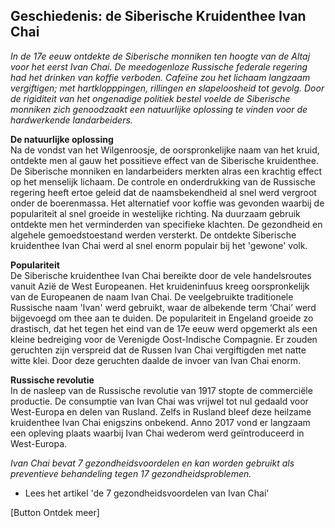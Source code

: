 ## Geschiedenis: de Siberische Kruidenthee Ivan Chai 

_In de 17e eeuw ontdekte de Siberische monniken ten hoogte van de Altaj voor het eerst Ivan Chai. De meedogenloze Russische federale regering had het drinken van koffie verboden. Cafeïne zou het lichaam langzaam vergiftigen; met hartklopppingen, rillingen en slapeloosheid tot gevolg. Door de rigiditeit van het ongenadige politiek bestel voelde de Siberische monniken zich genoodzaakt een natuurlijke oplossing te vinden voor de hardwerkende landarbeiders._

**De natuurlijke oplossing** <br>
Na de vondst van het Wilgenroosje, de oorspronkelijke naam van het kruid, ontdekte men al gauw het possitieve effect van de Siberische kruidenthee. De Siberische monniken en landarbeiders merkten alras een krachtig effect op het menselijk lichaam. De controle en onderdrukking van de Russische regering heeft ertoe geleid dat de naamsbekendheid al snel werd vergroot onder de boerenmassa. Het alternatief voor koffie was gevonden waarbij de populariteit al snel groeide in westelijke richting. Na duurzaam gebruik ontdekte men het verminderden van specifieke klachten. De gezondheid en algehele gemoedstoestand werden versterkt. De ontdekte Siberische kruidenthee Ivan Chai werd al snel enorm populair bij het 'gewone' volk. 

**Populariteit** <br>
De Siberische kruidenthee Ivan Chai bereikte door de vele handelsroutes vanuit Azië de West Europeanen. Het kruideninfuus kreeg oorspronkelijk van de Europeanen de naam Ivan Chai. De veelgebruikte traditionele Russische naam 'Ivan' werd gebruikt, waar de albekende term ‘Chai’ werd bijgevoegd om thee aan te duiden. De populariteit in Engeland groeide zo drastisch, dat het tegen het eind van de 17e eeuw werd opgemerkt als een kleine bedreiging voor de Verenigde Oost-Indische Compagnie. Er zouden geruchten zijn verspreid dat de Russen Ivan Chai vergiftigden met natte witte klei. Door deze geruchten daalde de invoer van Ivan Chai enorm. 

**Russische revolutie** <br>
In de nasleep van de Russische revolutie van 1917 stopte de commerciële productie. De consumptie van Ivan Chai was vrijwel tot nul gedaald voor West-Europa en delen van Rusland. Zelfs in Rusland bleef deze heilzame kruidenthee Ivan Chai enigszins onbekend. Anno 2017 vond er langzaam een opleving plaats waarbij Ivan Chai wederom werd geïntroduceerd in West-Europa. 

_Ivan Chai bevat 7 gezondheidsvoordelen en kan worden gebruikt als preventieve behandeling tegen 17 gezondheidsproblemen._

* Lees het artikel 'de 7 gezondheidsvoordelen van Ivan Chai'

[Button Ontdek meer] 

